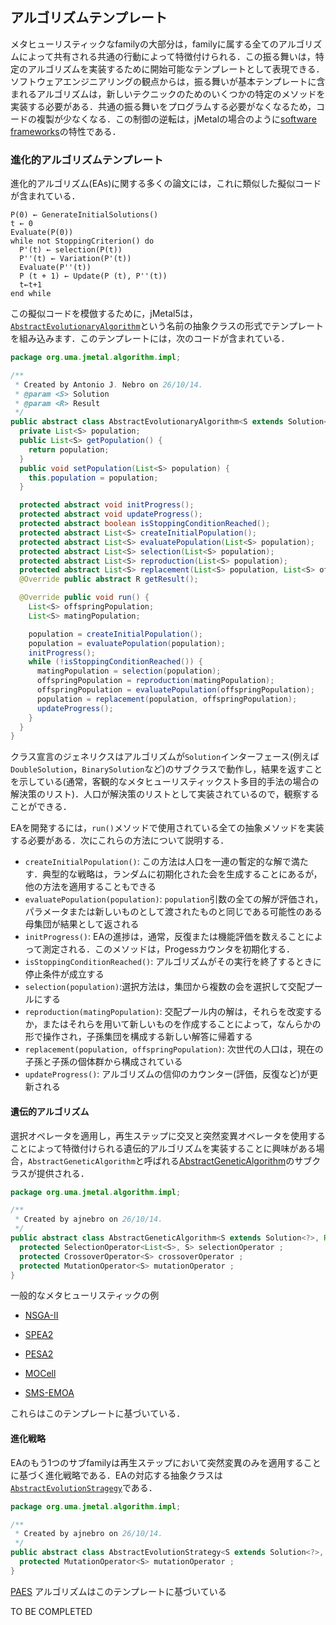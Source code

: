 ## アルゴリズムテンプレート
メタヒューリスティックなfamilyの大部分は，familyに属する全てのアルゴリズムによって共有される共通の行動によって特徴付けられる．この振る舞いは，特定のアルゴリズムを実装するために開始可能なテンプレートとして表現できる．ソフトウェアエンジニアリングの観点からは，振る舞いが基本テンプレートに含まれるアルゴリズムは，新しいテクニックのためのいくつかの特定のメソッドを実装する必要がある．共通の振る舞いをプログラムする必要がなくなるため，コードの複製が少なくなる．この制御の逆転は，jMetalの場合のように[software frameworks](https://en.wikipedia.org/wiki/Software_framework)の特性である．

### 進化的アルゴリズムテンプレート
進化的アルゴリズム(EAs)に関する多くの論文には，これに類似した擬似コードが含まれている．

```
P(0) ← GenerateInitialSolutions()
t ← 0
Evaluate(P(0))
while not StoppingCriterion() do
  P'(t) ← selection(P(t))
  P''(t) ← Variation(P'(t))
  Evaluate(P''(t))
  P (t + 1) ← Update(P (t), P''(t))
  t←t+1
end while
```

この擬似コードを模倣するために，jMetal5は，[`AbstractEvolutionaryAlgorithm`](https://github.com/jMetal/jMetal/blob/jmetal-5.0/jmetal-core/src/main/java/org/uma/jmetal/algorithm/impl/AbstractEvolutionaryAlgorithm.java)という名前の抽象クラスの形式でテンプレートを組み込みます．このテンプレートには，次のコードが含まれている．

```java
package org.uma.jmetal.algorithm.impl;

/**
 * Created by Antonio J. Nebro on 26/10/14.
 * @param <S> Solution
 * @param <R> Result
 */
public abstract class AbstractEvolutionaryAlgorithm<S extends Solution<?>, R>  implements Algorithm<R>{
  private List<S> population;
  public List<S> getPopulation() {
    return population;
  }
  public void setPopulation(List<S> population) {
    this.population = population;
  }

  protected abstract void initProgress();
  protected abstract void updateProgress();
  protected abstract boolean isStoppingConditionReached();
  protected abstract List<S> createInitialPopulation();
  protected abstract List<S> evaluatePopulation(List<S> population);
  protected abstract List<S> selection(List<S> population);
  protected abstract List<S> reproduction(List<S> population);
  protected abstract List<S> replacement(List<S> population, List<S> offspringPopulation);
  @Override public abstract R getResult();

  @Override public void run() {
    List<S> offspringPopulation;
    List<S> matingPopulation;

    population = createInitialPopulation();
    population = evaluatePopulation(population);
    initProgress();
    while (!isStoppingConditionReached()) {
      matingPopulation = selection(population);
      offspringPopulation = reproduction(matingPopulation);
      offspringPopulation = evaluatePopulation(offspringPopulation);
      population = replacement(population, offspringPopulation);
      updateProgress();
    }
  }
}
```

クラス宣言のジェネリクスはアルゴリズムが`Solution`インターフェース(例えば`DoubleSolution`，`BinarySolution`など)のサブクラスで動作し，結果を返すことを示している(通常，客観的なメタヒューリスティックスト多目的手法の場合の解決策のリスト)．人口が解決策のリストとして実装されているので，観察することができる．

EAを開発するには，`run()`メソッドで使用されている全ての抽象メソッドを実装する必要がある．次にこれらの方法について説明する．

- `createInitialPopulation()`: この方法は人口を一連の暫定的な解で満たす．典型的な戦略は，ランダムに初期化された会を生成することにあるが，他の方法を適用することもできる
- `evaluatePopulation(population)`: `population`引数の全ての解が評価され，パラメータまたは新しいものとして渡されたものと同じである可能性のある母集団が結果として返される
- `initProgress()`: EAの進捗は，通常，反復または機能評価を数えることによって測定される．このメソッドは，Progessカウンタを初期化する．
- `isStoppingConditionReached()`: アルゴリズムがその実行を終了するときに停止条件が成立する
- `selection(population)`:選択方法は，集団から複数の会を選択して交配プールにする
- `reproduction(matingPopulation)`: 交配プール内の解は，それらを改変するか，またはそれらを用いて新しいものを作成することによって，なんらかの形で操作され，子孫集団を構成する新しい解答に帰着する
- `replacement(population, offspringPopulation)`: 次世代の人口は，現在の子孫と子孫の個体群から構成されている
- `updateProgress()`: アルゴリズムの信仰のカウンター(評価，反復など)が更新される

#### 遺伝的アルゴリズム
選択オペレータを適用し，再生ステップに交叉と突然変異オペレータを使用することによって特徴付けられる遺伝的アルゴリズムを実装することに興味がある場合，`AbstractGeneticAlgorithm`と呼ばれる[AbstractGeneticAlgorithm](https://github.com/jMetal/jMetal/blob/jmetal-5.0/jmetal-core/src/main/java/org/uma/jmetal/algorithm/impl/AbstractGeneticAlgorithm.java)のサブクラスが提供される．

```java
package org.uma.jmetal.algorithm.impl;

/**
 * Created by ajnebro on 26/10/14.
 */
public abstract class AbstractGeneticAlgorithm<S extends Solution<?>, Result> extends AbstractEvolutionaryAlgorithm<S, Result> {
  protected SelectionOperator<List<S>, S> selectionOperator ;
  protected CrossoverOperator<S> crossoverOperator ;
  protected MutationOperator<S> mutationOperator ;
}
```

一般的なメタヒューリスティックの例

- [NSGA-II](https://github.com/jMetal/jMetal/blob/jmetal-5.0/jmetal-algorithm/src/main/java/org/uma/jmetal/algorithm/multiobjective/nsgaii/NSGAII.java)

- [SPEA2](https://github.com/jMetal/jMetal/blob/jmetal-5.0/jmetal-algorithm/src/main/java/org/uma/jmetal/algorithm/multiobjective/spea2/SPEA2.java)

- [PESA2](https://github.com/jMetal/jMetal/blob/jmetal-5.0/jmetal-algorithm/src/main/java/org/uma/jmetal/algorithm/multiobjective/pesa2/PESA2.java)

- [MOCell](https://github.com/jMetal/jMetal/blob/jmetal-5.0/jmetal-algorithm/src/main/java/org/uma/jmetal/algorithm/multiobjective/nsgaii/NSGAII.java)

- [SMS-EMOA](https://github.com/jMetal/jMetal/blob/jmetal-5.0/jmetal-algorithm/src/main/java/org/uma/jmetal/algorithm/multiobjective/smsemoa/SMSEMOA.java)

これらはこのテンプレートに基づいている．

#### 進化戦略
EAのもう1つのサブfamilyは再生ステップにおいて突然変異のみを適用することに基づく進化戦略である．EAの対応する抽象クラスは[`AbstractEvolutionStragegy`](https://github.com/jMetal/jMetal/blob/jmetal-5.0/jmetal-core/src/main/java/org/uma/jmetal/algorithm/impl/AbstractEvolutionStrategy.java)である．

```java
package org.uma.jmetal.algorithm.impl;

/**
 * Created by ajnebro on 26/10/14.
 */
public abstract class AbstractEvolutionStrategy<S extends Solution<?>, Result> extends AbstractEvolutionaryAlgorithm<S, Result> {
  protected MutationOperator<S> mutationOperator ;
}
```

[PAES](https://github.com/jMetal/jMetal/blob/jmetal-5.0/jmetal-algorithm/src/main/java/org/uma/jmetal/algorithm/multiobjective/paes/PAES.java) アルゴリズムはこのテンプレートに基づいている

TO BE COMPLETED
